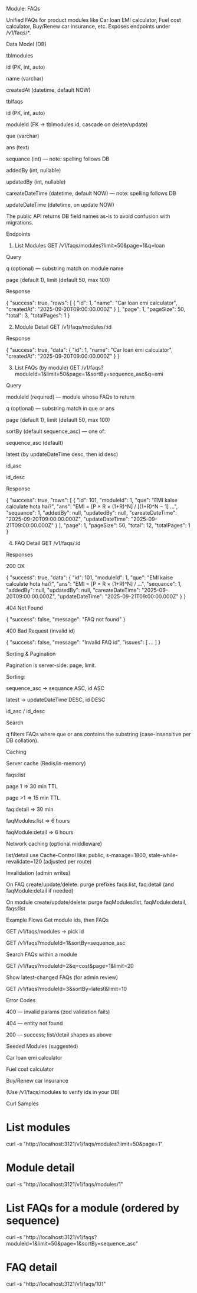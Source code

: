 

Module: FAQs

Unified FAQs for product modules like Car loan EMI calculator, Fuel cost calculator, Buy/Renew car insurance, etc.
Exposes endpoints under /v1/faqs/*.

Data Model (DB)

tblmodules

id (PK, int, auto)

name (varchar)

createdAt (datetime, default NOW)

tblfaqs

id (PK, int, auto)

moduleId (FK → tblmodules.id, cascade on delete/update)

que (varchar)

ans (text)

sequance (int) — note: spelling follows DB

addedBy (int, nullable)

updatedBy (int, nullable)

careateDateTime (datetime, default NOW) — note: spelling follows DB

updateDateTime (datetime, on update NOW)

The public API returns DB field names as-is to avoid confusion with migrations.

Endpoints
1) List Modules
GET /v1/faqs/modules?limit=50&page=1&q=loan

Query

q (optional) — substring match on module name

page (default 1), limit (default 50, max 100)

Response

{
  "success": true,
  "rows": [
    { "id": 1, "name": "Car loan emi calculator", "createdAt": "2025-09-20T09:00:00.000Z" }
  ],
  "page": 1,
  "pageSize": 50,
  "total": 3,
  "totalPages": 1
}

2) Module Detail
GET /v1/faqs/modules/:id

Response

{
  "success": true,
  "data": { "id": 1, "name": "Car loan emi calculator", "createdAt": "2025-09-20T09:00:00.000Z" }
}

3) List FAQs (by module)
GET /v1/faqs?moduleId=1&limit=50&page=1&sortBy=sequence_asc&q=emi

Query

moduleId (required) — module whose FAQs to return

q (optional) — substring match in que or ans

page (default 1), limit (default 50, max 100)

sortBy (default sequence_asc) — one of:

sequence_asc (default)

latest (by updateDateTime desc, then id desc)

id_asc

id_desc

Response

{
  "success": true,
  "rows": [
    {
      "id": 101,
      "moduleId": 1,
      "que": "EMI kaise calculate hota hai?",
      "ans": "EMI = [P × R × (1+R)^N] / [(1+R)^N − 1] ...",
      "sequance": 1,
      "addedBy": null,
      "updatedBy": null,
      "careateDateTime": "2025-09-20T09:00:00.000Z",
      "updateDateTime": "2025-09-21T09:00:00.000Z"
    }
  ],
  "page": 1,
  "pageSize": 50,
  "total": 12,
  "totalPages": 1
}

4) FAQ Detail
GET /v1/faqs/:id

Responses

200 OK

{
  "success": true,
  "data": {
    "id": 101,
    "moduleId": 1,
    "que": "EMI kaise calculate hota hai?",
    "ans": "EMI = [P × R × (1+R)^N] / ...",
    "sequance": 1,
    "addedBy": null,
    "updatedBy": null,
    "careateDateTime": "2025-09-20T09:00:00.000Z",
    "updateDateTime": "2025-09-21T09:00:00.000Z"
  }
}

404 Not Found

{ "success": false, "message": "FAQ not found" }

400 Bad Request (invalid id)

{ "success": false, "message": "Invalid FAQ id", "issues": [ ... ] }

Sorting & Pagination

Pagination is server-side: page, limit.

Sorting:

sequence_asc → sequance ASC, id ASC

latest → updateDateTime DESC, id DESC

id_asc / id_desc

Search

q filters FAQs where que or ans contains the substring (case-insensitive per DB collation).

Caching

Server cache (Redis/in-memory)

faqs:list

page 1 ⇒ 30 min TTL

page >1 ⇒ 15 min TTL

faq:detail ⇒ 30 min

faqModules:list ⇒ 6 hours

faqModule:detail ⇒ 6 hours

Network caching (optional middleware)

list/detail use Cache-Control like:
public, s-maxage=1800, stale-while-revalidate=120 (adjusted per route)

Invalidation (admin writes)

On FAQ create/update/delete: purge prefixes
faqs:list, faq:detail (and faqModule:detail if needed)

On module create/update/delete: purge
faqModules:list, faqModule:detail, faqs:list

Example Flows
Get module ids, then FAQs

GET /v1/faqs/modules → pick id

GET /v1/faqs?moduleId=1&sortBy=sequence_asc

Search FAQs within a module

GET /v1/faqs?moduleId=2&q=cost&page=1&limit=20

Show latest-changed FAQs (for admin review)

GET /v1/faqs?moduleId=3&sortBy=latest&limit=10

Error Codes

400 — invalid params (zod validation fails)

404 — entity not found

200 — success; list/detail shapes as above

Seeded Modules (suggested)

Car loan emi calculator

Fuel cost calculator

Buy/Renew car insurance

(Use /v1/faqs/modules to verify ids in your DB)

Curl Samples
# List modules
curl -s "http://localhost:3121/v1/faqs/modules?limit=50&page=1"

# Module detail
curl -s "http://localhost:3121/v1/faqs/modules/1"

# List FAQs for a module (ordered by sequence)
curl -s "http://localhost:3121/v1/faqs?moduleId=1&limit=50&page=1&sortBy=sequence_asc"

# FAQ detail
curl -s "http://localhost:3121/v1/faqs/101"
